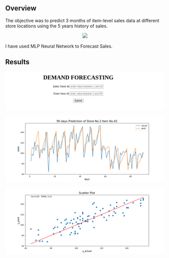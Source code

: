 ## Overview

The objective was to predict 3 months of item-level sales data at different store locations using the 5 years history of sales.

<p align="center">
   <img src="demad.webp">
</p>

I have used MLP Neural Network to Forecast Sales.


## Results

![1](input.png)

![2](output1.png)

![3](output2.png)


